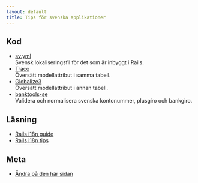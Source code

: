 ```yaml
---
layout: default
title: Tips för svenska applikationer
---
```


## Kod

* [sv.yml](https://github.com/svenfuchs/rails-i18n/blob/master/rails/locale/sv.yml)
  <br>Svensk lokaliseringsfil för det som är inbyggt i Rails.
* [Traco](https://github.com/barsoom/traco)
  <br>Översätt modellattribut i samma tabell.
* [Globalize3](https://github.com/svenfuchs/globalize3)
  <br>Översätt modellattribut i annan tabell.
* [banktools-se](https://github.com/barsoom/banktools-se)
  <br>Validera och normalisera svenska kontonummer, plusgiro och bankgiro.

## Läsning

* [Rails i18n guide](http://guides.rubyonrails.org/i18n.html)
* [Rails i18n tips](http://henrik.nyh.se/2012/07/rails-i18n-tips/)

## Meta

* [Ändra på den här sidan](https://github.com/rails-se/rails-se.github.com/edit/master/resources.md)
